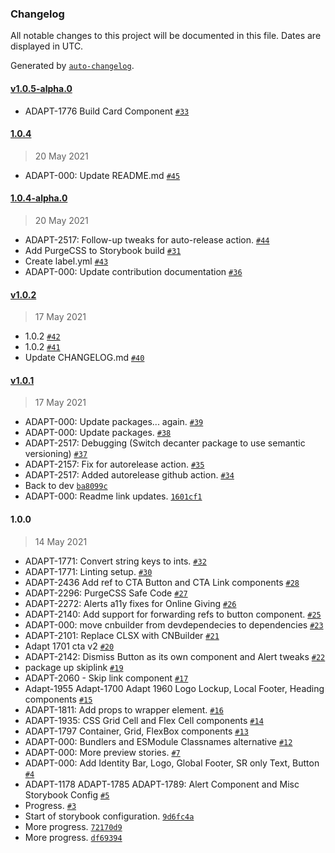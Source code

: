 ### Changelog

All notable changes to this project will be documented in this file. Dates are displayed in UTC.

Generated by [`auto-changelog`](https://github.com/CookPete/auto-changelog).

#### [v1.0.5-alpha.0](https://github.com/SU-SWS/decanter-react/compare/1.0.4...v1.0.5-alpha.0)

- ADAPT-1776 Build Card Component [`#33`](https://github.com/SU-SWS/decanter-react/pull/33)

#### [1.0.4](https://github.com/SU-SWS/decanter-react/compare/1.0.4-alpha.0...1.0.4)

> 20 May 2021

- ADAPT-000: Update README.md [`#45`](https://github.com/SU-SWS/decanter-react/pull/45)

#### [1.0.4-alpha.0](https://github.com/SU-SWS/decanter-react/compare/v1.0.2...1.0.4-alpha.0)

> 20 May 2021

- ADAPT-2517: Follow-up tweaks for auto-release action. [`#44`](https://github.com/SU-SWS/decanter-react/pull/44)
- Add PurgeCSS to Storybook build [`#31`](https://github.com/SU-SWS/decanter-react/pull/31)
- Create label.yml [`#43`](https://github.com/SU-SWS/decanter-react/pull/43)
- ADAPT-000: Update contribution documentation [`#36`](https://github.com/SU-SWS/decanter-react/pull/36)

#### [v1.0.2](https://github.com/SU-SWS/decanter-react/compare/v1.0.1...v1.0.2)

> 17 May 2021

- 1.0.2 [`#42`](https://github.com/SU-SWS/decanter-react/pull/42)
- 1.0.2 [`#41`](https://github.com/SU-SWS/decanter-react/pull/41)
- Update CHANGELOG.md [`#40`](https://github.com/SU-SWS/decanter-react/pull/40)

#### [v1.0.1](https://github.com/SU-SWS/decanter-react/compare/1.0.0...v1.0.1)

> 17 May 2021

- ADAPT-000: Update packages... again. [`#39`](https://github.com/SU-SWS/decanter-react/pull/39)
- ADAPT-000: Update packages. [`#38`](https://github.com/SU-SWS/decanter-react/pull/38)
- ADAPT-2517: Debugging (Switch decanter package to use semantic versioning) [`#37`](https://github.com/SU-SWS/decanter-react/pull/37)
- ADAPT-2157: Fix for autorelease action. [`#35`](https://github.com/SU-SWS/decanter-react/pull/35)
- ADAPT-2517: Added autorelease github action. [`#34`](https://github.com/SU-SWS/decanter-react/pull/34)
- Back to dev [`ba8099c`](https://github.com/SU-SWS/decanter-react/commit/ba8099cbb3857dd50329d18f83dd9cb8a3660879)
- ADAPT-000: Readme link updates. [`1601cf1`](https://github.com/SU-SWS/decanter-react/commit/1601cf1ce8e9e6d66d07015935027797bf4434ce)

#### 1.0.0

> 14 May 2021

- ADAPT-1771: Convert string keys to ints. [`#32`](https://github.com/SU-SWS/decanter-react/pull/32)
- ADAPT-1771: Linting setup. [`#30`](https://github.com/SU-SWS/decanter-react/pull/30)
- ADAPT-2436 Add ref to CTA Button and CTA Link components [`#28`](https://github.com/SU-SWS/decanter-react/pull/28)
- ADAPT-2296: PurgeCSS Safe Code [`#27`](https://github.com/SU-SWS/decanter-react/pull/27)
- ADAPT-2272: Alerts a11y fixes for Online Giving [`#26`](https://github.com/SU-SWS/decanter-react/pull/26)
- ADAPT-2140: Add support for forwarding refs to button component. [`#25`](https://github.com/SU-SWS/decanter-react/pull/25)
- ADAPT-000: move cnbuilder from devdependecies to dependencies [`#23`](https://github.com/SU-SWS/decanter-react/pull/23)
- ADAPT-2101: Replace CLSX with CNBuilder [`#21`](https://github.com/SU-SWS/decanter-react/pull/21)
- Adapt 1701 cta v2 [`#20`](https://github.com/SU-SWS/decanter-react/pull/20)
- ADAPT-2142: Dismiss Button as its own component and Alert tweaks [`#22`](https://github.com/SU-SWS/decanter-react/pull/22)
- package up skiplink [`#19`](https://github.com/SU-SWS/decanter-react/pull/19)
- ADAPT-2060 - Skip link component [`#17`](https://github.com/SU-SWS/decanter-react/pull/17)
- Adapt-1955 Adapt-1700 Adapt 1960 Logo Lockup, Local Footer, Heading components [`#15`](https://github.com/SU-SWS/decanter-react/pull/15)
- ADAPT-1811: Add props to wrapper element. [`#16`](https://github.com/SU-SWS/decanter-react/pull/16)
- ADAPT-1935: CSS Grid Cell and Flex Cell components [`#14`](https://github.com/SU-SWS/decanter-react/pull/14)
- ADAPT-1797 Container, Grid, FlexBox components [`#13`](https://github.com/SU-SWS/decanter-react/pull/13)
- ADAPT-000: Bundlers and ESModule Classnames alternative [`#12`](https://github.com/SU-SWS/decanter-react/pull/12)
- ADAPT-000: More preview stories. [`#7`](https://github.com/SU-SWS/decanter-react/pull/7)
- ADAPT-000: Add Identity Bar, Logo, Global Footer, SR only Text, Button [`#4`](https://github.com/SU-SWS/decanter-react/pull/4)
- ADAPT-1178 ADAPT-1785 ADAPT-1789: Alert Component and Misc Storybook Config [`#5`](https://github.com/SU-SWS/decanter-react/pull/5)
- Progress. [`#3`](https://github.com/SU-SWS/decanter-react/pull/3)
- Start of storybook configuration. [`9d6fc4a`](https://github.com/SU-SWS/decanter-react/commit/9d6fc4af088e1484615dcfd173fae4857788f8db)
- More progress. [`72170d9`](https://github.com/SU-SWS/decanter-react/commit/72170d978f6d9dc5cadfe231571032de3c115d38)
- More progress. [`df69394`](https://github.com/SU-SWS/decanter-react/commit/df6939412103607260f5fd731484374b8bd13f63)
